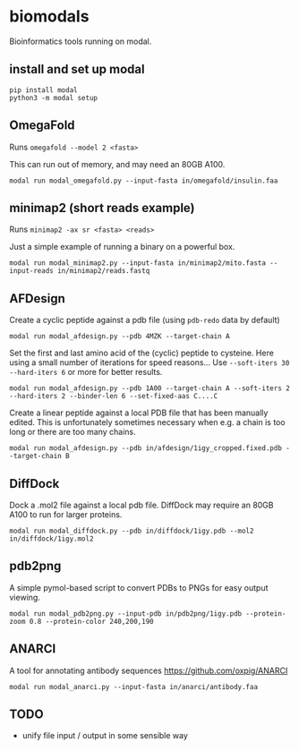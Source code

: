 # biomodals
Bioinformatics tools running on modal.

## install and set up modal
```
pip install modal
python3 -m modal setup
```

## OmegaFold

Runs `omegafold --model 2 <fasta>`

This can run out of memory, and may need an 80GB A100. 

```
modal run modal_omegafold.py --input-fasta in/omegafold/insulin.faa
```

## minimap2 (short reads example)

Runs `minimap2 -ax sr <fasta> <reads>`

Just a simple example of running a binary on a powerful box.

```
modal run modal_minimap2.py --input-fasta in/minimap2/mito.fasta --input-reads in/minimap2/reads.fastq
```

## AFDesign

Create a cyclic peptide against a pdb file (using `pdb-redo` data by default)

```
modal run modal_afdesign.py --pdb 4MZK --target-chain A
```

Set the first and last amino acid of the (cyclic) peptide to cysteine.
Here using a small number of iterations for speed reasons...
Use `--soft-iters 30` `--hard-iters 6` or more for better results.

```
modal run modal_afdesign.py --pdb 1A00 --target-chain A --soft-iters 2 --hard-iters 2 --binder-len 6 --set-fixed-aas C....C
```

Create a linear peptide against a local PDB file that has been manually edited.
This is unfortunately sometimes necessary when e.g. a chain is too long or there are too many chains.

```
modal run modal_afdesign.py --pdb in/afdesign/1igy_cropped.fixed.pdb --target-chain B
```

## DiffDock

Dock a .mol2 file against a local pdb file.
DiffDock may require an 80GB A100 to run for larger proteins.

```
modal run modal_diffdock.py --pdb in/diffdock/1igy.pdb --mol2 in/diffdock/1igy.mol2
```

## pdb2png

A simple pymol-based script to convert PDBs to PNGs for easy output viewing.

```
modal run modal_pdb2png.py --input-pdb in/pdb2png/1igy.pdb --protein-zoom 0.8 --protein-color 240,200,190
```

## ANARCI
A tool for annotating antibody sequences https://github.com/oxpig/ANARCI

```
modal run modal_anarci.py --input-fasta in/anarci/antibody.faa
```

## TODO
- unify file input / output in some sensible way
